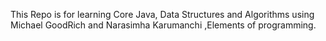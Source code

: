 This Repo is for learning Core Java, Data Structures and Algorithms using Michael GoodRich and Narasimha Karumanchi
,Elements of programming.